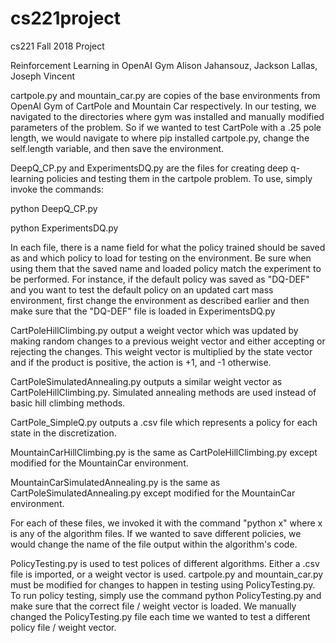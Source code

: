 # cs221project
cs221 Fall 2018 Project

Reinforcement Learning in OpenAI Gym
Alison Jahansouz, Jackson Lallas, Joseph Vincent

cartpole.py and mountain_car.py are copies of the base environments from OpenAI Gym of CartPole and Mountain Car respectively. In our testing, we navigated to the directories where gym was installed and manually modified parameters of the problem. So if we wanted to test CartPole with a .25 pole length, we would navigate to where pip installed cartpole.py, change the self.length variable, and then save the environment.



DeepQ_CP.py and ExperimentsDQ.py are the files for creating deep q-learning policies and testing them in the cartpole problem. To use, simply invoke the commands:


python DeepQ_CP.py

python ExperimentsDQ.py

In each file, there is a name field for what the policy trained should be saved as and which policy to load for testing on the environment. Be sure when using them that the saved name and loaded policy match the experiment to be performed. For instance, if the default policy was saved as "DQ-DEF" and you want to test the default policy on an updated cart mass environment, first change the environment as described earlier and then make sure that the "DQ-DEF" file is loaded in ExperimentsDQ.py


CartPoleHillClimbing.py output a weight vector which was updated by making random changes to a previous weight vector and either accepting or rejecting the changes. This weight vector is multiplied by the state vector and if the product is positive, the action is +1, and -1 otherwise. 

CartPoleSimulatedAnnealing.py outputs a similar weight vector as CartPoleHillClimbing.py. Simulated annealing methods are used instead of basic hill climbing methods. 

CartPole_SimpleQ.py outputs a .csv file which represents a policy for each state in the discretization. 

MountainCarHillClimbing.py is the same as CartPoleHillClimbing.py except modified for the MountainCar environment.

MountainCarSimulatedAnnealing.py is the same as CartPoleSimulatedAnnealing.py except modified for the MountainCar environment.

For each of these files, we invoked it with the command "python x" where x is any of the algorithm files. If we wanted to save different policies, we would change the name of the file output within the algorithm's code. 

PolicyTesting.py is used to test polices of different algorithms. Either a .csv file is imported, or a weight vector is used. cartpole.py and mountain_car.py must be modified for changes to happen in testing using PolicyTesting.py. To run policy testing, simply use the command python PolicyTesting.py and make sure that the correct file / weight vector is loaded. We manually changed the PolicyTesting.py file each time we wanted to test a different policy file / weight vector.
